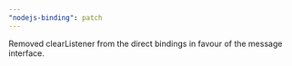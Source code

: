 ```yaml
---
"nodejs-binding": patch
---
```


Removed clearListener from the direct bindings in favour of the message interface.
